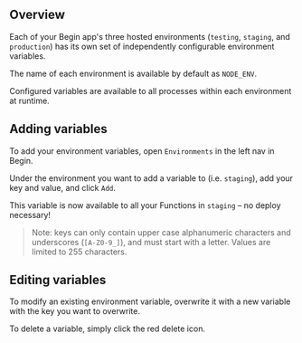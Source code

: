 ## Overview

Each of your Begin app's three hosted environments (`testing`, `staging`, and `production`) has its own set of independently configurable environment variables.

The name of each environment is available by default as `NODE_ENV`.

Configured variables are available to all processes within each environment at runtime.


## Adding variables

To add your environment variables, open `Environments` in the left nav in Begin.

Under the environment you want to add a variable to (i.e. `staging`), add your key and value, and click `Add`.

This variable is now available to all your Functions in `staging` – no deploy necessary!

> Note: keys can only contain upper case alphanumeric characters and underscores (`[A-Z0-9_]`), and must start with a letter. Values are limited to 255 characters.


## Editing variables

To modify an existing environment variable, overwrite it with a new variable with the key you want to overwrite.

To delete a variable, simply click the red delete icon.
